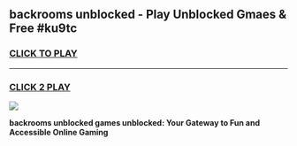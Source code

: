 
## backrooms unblocked - Play Unblocked Gmaes & Free #ku9tc
<h3>
<a href="https://news.freeplayer.one?title=backrooms_unblocked&ref=03M">CLICK TO PLAY</a></h3>
<hr>

<h3>
<a href="https://news.freeplayer.one?title=backrooms_unblocked&ref=03M">CLICK 2 PLAY</a>
  
</h3>

<a href="https://news.freeplayer.one?title=backrooms_unblocked&ref=03M"><img src="https://clearcache.store/games.png"></a>


**backrooms unblocked games unblocked: Your Gateway to Fun and Accessible Online Gaming**
